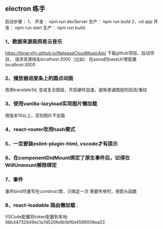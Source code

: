 ## electron 练手
  启动步骤：
  1、
    开发： npm run devServer
    生产： npm run build
  2、cd app
    开发： npm run start
    生产： npm run build
### 1、数据来源是网易云音乐
https://binaryify.github.io/NeteaseCloudMusicApi/
下载github项目，启动项目。
请求资源域名localhost:3000（比如）
在axios的baseUrl里配置localhost:3000

### 2、播放器进度条上的圆点动画
改用translate3d, 变成复合图层，开启硬件加速，避免普通图层的回流/重绘

### 3、使用vanilla-lazyload实现图片懒加载
用版本10以上，否则图片不加载

### 4、react-router改用hash模式

### 5、一定要装eslint-plugin-html, vscode才有提示

### 6、在componentDidMount绑定了原生事件后，记得在WillUnmount解除绑定

### 7、事件
事件bind尽量写在construct里，只绑定一次
需要传参时，用箭头函数

### 8、react-loadable 路由懒加载 . 

VSCode配置将token配置到本地: 96b44732649ec1a7d520fe6b1bf6d4599008ea53
